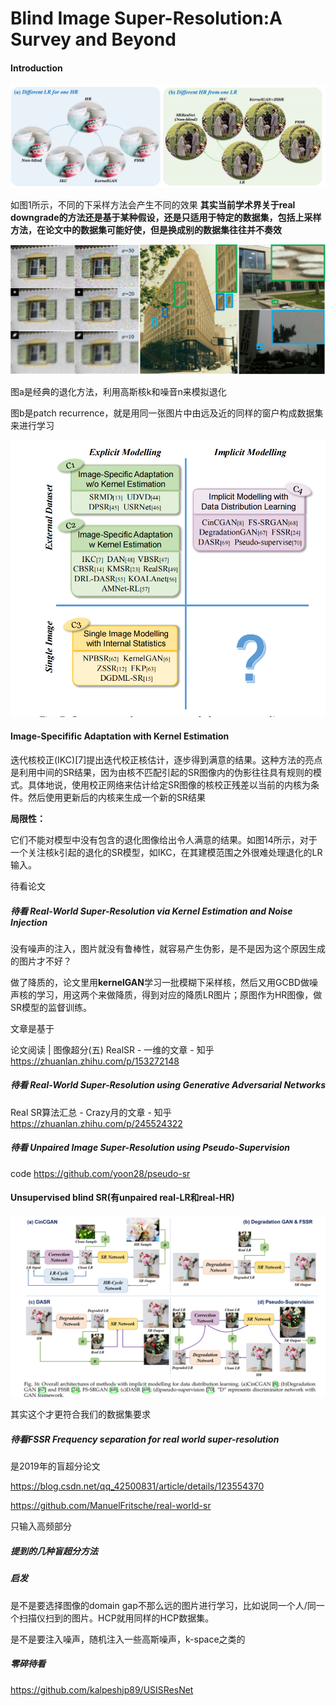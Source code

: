 # Blind Image Super-Resolution:A Survey and Beyond

#### Introduction

![image-20220702154508921](https://raw.githubusercontent.com/DejaVuyan/blog.img/main/image-20220702154508921.png)

如图1所示，不同的下采样方法会产生不同的效果  **其实当前学术界关于real downgrade的方法还是基于某种假设，还是只适用于特定的数据集，包括上采样方法，在论文中的数据集可能好使，但是换成别的数据集往往并不奏效**



![image-20220702160516276](https://raw.githubusercontent.com/DejaVuyan/blog.img/main/image-20220702160516276.png)

图a是经典的退化方法，利用高斯核k和噪音n来模拟退化

图b是patch recurrence，就是用同一张图片中由远及近的同样的窗户构成数据集来进行学习





![image-20220702173611080](https://raw.githubusercontent.com/DejaVuyan/blog.img/main/image-20220702173611080.png)





####  Image-Specifific Adaptation with Kernel Estimation

迭代核校正(IKC)[7]提出迭代校正核估计，逐步得到满意的结果。这种方法的亮点是利用中间的SR结果，因为由核不匹配引起的SR图像内的伪影往往具有规则的模式。具体地说，使用校正网络来估计给定SR图像的核校正残差以当前的内核为条件。然后使用更新后的内核来生成一个新的SR结果

**局限性：**

它们不能对模型中没有包含的退化图像给出令人满意的结果。如图14所示，对于一个关注核k引起的退化的SR模型，如IKC，在其建模范围之外很难处理退化的LR输入。



待看论文 

##### 待看 Real-World Super-Resolution via Kernel Estimation and Noise Injection

没有噪声的注入，图片就没有鲁棒性，就容易产生伪影，是不是因为这个原因生成的图片才不好？

做了降质的，论文里用**kernelGAN**学习一批模糊下采样核，然后又用GCBD做噪声核的学习，用这两个来做降质，得到对应的降质LR图片；原图作为HR图像，做SR模型的监督训练。

文章是基于



[文章翻译]: https://blog.csdn.net/qq_14873781/article/details/107905449



论文阅读 | 图像超分(五) RealSR - 一维的文章 - 知乎 https://zhuanlan.zhihu.com/p/153272148



##### 待看 Real-World Super-Resolution using Generative Adversarial Networks

Real SR算法汇总 - Crazy月的文章 - 知乎 https://zhuanlan.zhihu.com/p/245524322



##### 待看 Unpaired Image Super-Resolution using Pseudo-Supervision

code https://github.com/yoon28/pseudo-sr





#### Unsupervised blind SR(有unpaired real-LR和real-HR)

![image-20220702194612417](https://raw.githubusercontent.com/DejaVuyan/blog.img/main/image-20220702194612417.png)

其实这个才更符合我们的数据集要求



##### 待看FSSR Frequency separation for real world super-resolution

是2019年的盲超分论文

https://blog.csdn.net/qq_42500831/article/details/123554370

https://github.com/ManuelFritsche/real-world-sr

只输入高频部分





##### 提到的几种盲超分方法



##### 启发

是不是要选择图像的domain gap不那么远的图片进行学习，比如说同一个人/同一个扫描仪扫到的图片。HCP就用同样的HCP数据集。





是不是要注入噪声，随机注入一些高斯噪声，k-space之类的



##### 零碎待看

https://github.com/kalpeshjp89/USISResNet